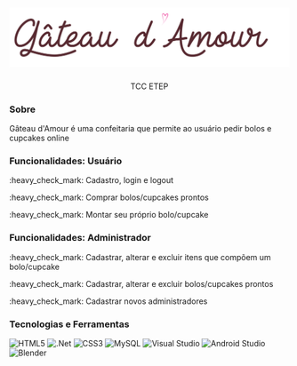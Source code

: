 <h1 align="center"><img src="site/imgs/icons/logoTexto.png" alt="Gâteau d'Amour" /></h1>
<p align="center">TCC ETEP</p>

<h3>Sobre</h3>
<p>Gâteau d'Amour é uma confeitaria que permite ao usuário pedir bolos e cupcakes online</p>

<h3>Funcionalidades: Usuário</h3>
<p>:heavy_check_mark: Cadastro, login e logout</p>
<p>:heavy_check_mark: Comprar bolos/cupcakes prontos</p>
<p>:heavy_check_mark: Montar seu próprio bolo/cupcake</p>

<h3>Funcionalidades: Administrador</h3>
<p>:heavy_check_mark: Cadastrar, alterar e excluir itens que compõem um bolo/cupcake</p>
<p>:heavy_check_mark: Cadastrar, alterar e excluir bolos/cupcakes prontos</p>
<p>:heavy_check_mark: Cadastrar novos administradores</p>

<h3>Tecnologias e Ferramentas</h3>

![HTML5](https://img.shields.io/badge/html5-%23E34F26.svg?style=for-the-badge&logo=html5&logoColor=white)
![.Net](https://img.shields.io/badge/.NET-5C2D91?style=for-the-badge&logo=.net&logoColor=white)
![CSS3](https://img.shields.io/badge/css3-%231572B6.svg?style=for-the-badge&logo=css3&logoColor=white)
![MySQL](https://img.shields.io/badge/mysql-%2300f.svg?style=for-the-badge&logo=mysql&logoColor=white)
![Visual Studio](https://img.shields.io/badge/Visual%20Studio-5C2D91.svg?style=for-the-badge&logo=visual-studio&logoColor=white)
![Android Studio](https://img.shields.io/badge/Android%20Studio-3DDC84.svg?style=for-the-badge&logo=android-studio&logoColor=white)
![Blender](https://img.shields.io/badge/blender-%23F5792A.svg?style=for-the-badge&logo=blender&logoColor=white)
